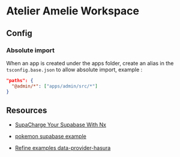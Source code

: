 # Atelier Amelie Workspace

## Config

### Absolute import

When an app is created under the apps folder, create an alias in the `tsconfig.base.json` to allow absolute import, example :

```json
"paths": {
  "@admin/*": ["apps/admin/src/*"]
}
```

## Resources

- [SupaCharge Your Supabase With Nx](https://www.youtube.com/watch?v=OTh5GBBfr4E)
- [pokemon supabase example](https://github.com/nrwl/pokemon-supabase-example)

- [Refine examples data-provider-hasura](https://github.com/refinedev/refine/tree/master/examples/data-provider-hasura)